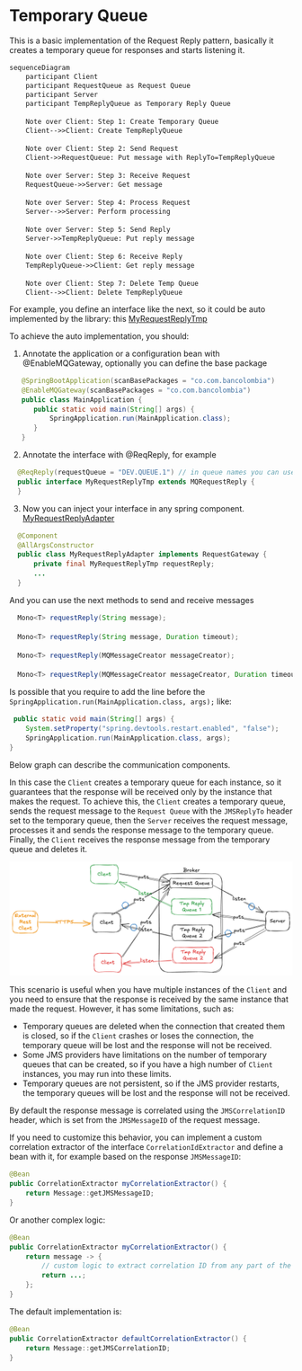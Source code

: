 # Temporary Queue

This is a basic implementation of the Request Reply pattern, basically it creates a temporary queue for responses and
starts listening it.


```mermaid
sequenceDiagram
    participant Client
    participant RequestQueue as Request Queue
    participant Server
    participant TempReplyQueue as Temporary Reply Queue

    Note over Client: Step 1: Create Temporary Queue
    Client-->>Client: Create TempReplyQueue

    Note over Client: Step 2: Send Request
    Client->>RequestQueue: Put message with ReplyTo=TempReplyQueue

    Note over Server: Step 3: Receive Request
    RequestQueue->>Server: Get message

    Note over Server: Step 4: Process Request
    Server-->>Server: Perform processing

    Note over Server: Step 5: Send Reply
    Server->>TempReplyQueue: Put reply message

    Note over Client: Step 6: Receive Reply
    TempReplyQueue->>Client: Get reply message

    Note over Client: Step 7: Delete Temp Queue
    Client-->>Client: Delete TempReplyQueue
```



For example, you define an interface like the next, so it could be auto implemented by the library:
this [MyRequestReplyTmp](https://github.com/bancolombia/commons-jms/blob/main/examples/mq-reactive/src/main/java/co/com/bancolombia/sample/drivenadapters/reqreply/MyRequestReplyTmp.java)

To achieve the auto implementation, you should:

1. Annotate the application or a configuration bean with @EnableMQGateway, optionally you can define the base package

  ```java
     @SpringBootApplication(scanBasePackages = "co.com.bancolombia")
     @EnableMQGateway(scanBasePackages = "co.com.bancolombia")
     public class MainApplication {
        public static void main(String[] args) {
            SpringApplication.run(MainApplication.class);
        }
     }
   ```

2. Annotate the interface with @ReqReply, for example

  ```java
    @ReqReply(requestQueue = "DEV.QUEUE.1") // in queue names you can use ${some.property.name} spring placeholder notation
    public interface MyRequestReplyTmp extends MQRequestReply {
    }
   ```

3. Now you can inject your interface in any spring component.
   [MyRequestReplyAdapter](https://github.com/bancolombia/commons-jms/blob/main/examples/mq-reactive/src/main/java/co/com/bancolombia/sample/drivenadapters/reqreply/MyRequestReplyAdapter.java)

  ```java
    @Component
    @AllArgsConstructor
    public class MyRequestReplyAdapter implements RequestGateway {
        private final MyRequestReplyTmp requestReply;
        ...
    }
  ```

  And you can use the next methods to send and receive messages

  ```java
    Mono<T> requestReply(String message);

    Mono<T> requestReply(String message, Duration timeout);

    Mono<T> requestReply(MQMessageCreator messageCreator);

    Mono<T> requestReply(MQMessageCreator messageCreator, Duration timeout);
  ```

Is possible that you require to add the line before the `SpringApplication.run(MainApplication.class, args);` like:

```java
 public static void main(String[] args) {
    System.setProperty("spring.devtools.restart.enabled", "false");
    SpringApplication.run(MainApplication.class, args);
}
```

Below graph can describe the communication components.

In this case the `Client` creates a temporary queue for each instance, so it guarantees that the response will be received only by the instance that makes the request. To achieve this, the `Client` creates a temporary queue, sends the request message to the `Request Queue` with the `JMSReplyTo` header set to the temporary queue, then the `Server` receives the request message, processes it and sends the response message to the temporary queue. Finally, the `Client` receives the response message from the temporary queue and deletes it.

![alt text](../img/req-reply-temp-queues.png)

This scenario is useful when you have multiple instances of the `Client` and you need to ensure that the response is received by the same instance that made the request. However, it has some limitations, such as:
- Temporary queues are deleted when the connection that created them is closed, so if the `Client` crashes or loses the connection, the temporary queue will be lost and the response will not be received.
- Some JMS providers have limitations on the number of temporary queues that can be created, so if you have a high number of `Client` instances, you may run into these limits.
- Temporary queues are not persistent, so if the JMS provider restarts, the temporary queues will be lost and the response will not be received.

By default the response message is correlated using the `JMSCorrelationID` header, which is set from the `JMSMessageID` of the request message.

If you need to customize this behavior, you can implement a custom correlation extractor of the interface `CorrelationIdExtractor` and define a bean with it, for example based on the response `JMSMessageID`:

```java
@Bean
public CorrelationExtractor myCorrelationExtractor() {
    return Message::getJMSMessageID;
}
```
Or another complex logic:

```java
@Bean
public CorrelationExtractor myCorrelationExtractor() {
    return message -> {
        // custom logic to extract correlation ID from any part of the message
        return ...;
    };
}
```

The default implementation is:

```java
@Bean
public CorrelationExtractor defaultCorrelationExtractor() {
    return Message::getJMSCorrelationID;
}
```